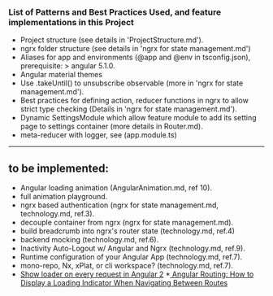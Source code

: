 ### List of Patterns and Best Practices Used, and feature implementations in this Project

* Project structure (see details in 'ProjectStructure.md').
* ngrx folder structure (see details in 'ngrx for state management.md')
* Aliases for app and environments (@app and @env in tsconfig.json), prerequisite: > angular 5.1.0.
* Angular material themes
* Use .takeUntil() to unsubscribe observable (more in 'ngrx for state management.md').
* Best practices for defining action, reducer functions in ngrx to allow strict type checking (Details in 'ngrx for state management.md').
* Dynamic SettingsModule which allow feature module to add its setting page to settings container (more details in Router.md).
* meta-reducer with logger, see (app.module.ts)
--------  
 to be implemented:
-------------  
* Angular loading animation (AngularAnimation.md, ref 10).
* full animation playground.
* ngrx based authentication (ngrx for state management.md, technology.md, ref.3).
* decouple container from ngrx (ngrx for state management.md).
* build breadcrumb into ngrx's router state (technology.md, ref.4)
* backend mocking (technology.md, ref.6).
* Inactivity Auto-Logout w/ Angular and Ngrx (technology.md, ref.9).
* Runtime configuration of your Angular App (technology.md, ref.7).
* mono-repo, Nx, xPlat, or cli workspace? (technology.md, ref.7).
* [Show loader on every request in Angular 2](https://medium.com/beautiful-angular/show-loader-on-every-request-in-angular-2-9a0fca86afef)
*[ Angular Routing: How to Display a Loading Indicator When Navigating Between Routes](https://www.amadousall.com/angular-routing-how-to-display-a-loading-indicator-when-navigating-between-routes/)